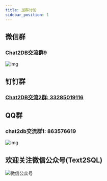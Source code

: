 ```yaml
---
title: 加群讨论
sidebar_position: 1
---
```

## 微信群
### Chat2DB交流群9
![img](https://alidocs.oss-cn-zhangjiakou.aliyuncs.com/res/WgZOZxxpB0gPnLX8/img/a7f4393c-cf83-4bb4-bbef-e4e6cc7545c8.png?x-oss-process=image/resize,w_300,m_lfit,limit_1)
## 钉钉群
### [Chat2DB交流2群: 33285019116](https://qr.dingtalk.com/action/joingroup?code=v1,k1,c1Z99xDAWW0LoajvMwohGzcK7s7onp/spRpH4TAjihQ=&_dt_no_comment=1&origin=11)
## QQ群
### chat2db交流群1: 863576619
![img](https://alidocs.oss-cn-zhangjiakou.aliyuncs.com/res/WgZOZxxpB0gPnLX8/img/a3ee1084-eab9-439a-a625-0aca79cfd00b.jpeg?x-oss-process=image/resize,w_300,m_lfit,limit_1)
## 欢迎关注微信公众号(Text2SQL)
![微信公众号](https://oss-chat2db.alibaba.com/static/wechat.webp?x-oss-process=image/resize,w_300)
